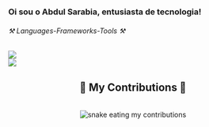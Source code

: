 ### Oi sou o Abdul Sarabia, entusiasta de tecnologia!



    
<h6 >⚒️ Languages-Frameworks-Tools ⚒️</h6>


<div >
    <img src="https://skillicons.dev/icons?i=java,javascript,github," /><br>
    <img src="https://skillicons.dev/icons?i=idea,mysql,html,css,vscode,git" />
</div>

<div align="center">
  <h2>🐍 My Contributions 🐍</h2>
  <br>
  <img alt="snake eating my contributions" src="https://raw.githubusercontent.com/AbdulKLSarabia/AbdulKLSarabia/output/github-contribution-grid-snake.svg" />
  
  <br/><br/><br/>
</div>
